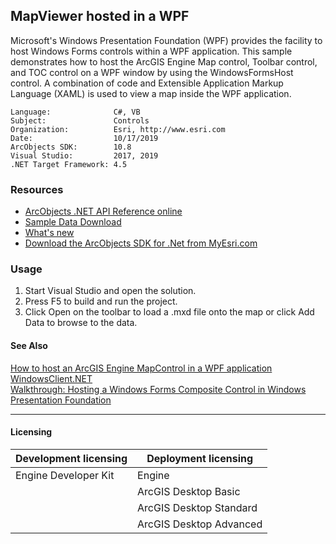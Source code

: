 ## MapViewer hosted in a WPF

Microsoft's Windows Presentation Foundation (WPF) provides the facility to host Windows Forms controls within a WPF application. This sample demonstrates how to host the ArcGIS Engine Map control, Toolbar control, and TOC control on a WPF window by using the WindowsFormsHost control. A combination of code and Extensible Application Markup Language (XAML) is used to view a map inside the WPF application.  


<!-- TODO: Fill this section below with metadata about this sample-->
```
Language:              C#, VB
Subject:               Controls
Organization:          Esri, http://www.esri.com
Date:                  10/17/2019
ArcObjects SDK:        10.8
Visual Studio:         2017, 2019
.NET Target Framework: 4.5
```

### Resources

* [ArcObjects .NET API Reference online](http://desktop.arcgis.com/en/arcobjects/latest/net/webframe.htm)  
* [Sample Data Download](../../releases)  
* [What's new](http://desktop.arcgis.com/en/arcobjects/latest/net/webframe.htm#91cabc68-2271-400a-8ff9-c7fb25108546.htm)  
* [Download the ArcObjects SDK for .Net from MyEsri.com](https://my.esri.com/)  

### Usage
1. Start Visual Studio and open the solution.  
1. Press F5 to build and run the project.  
1. Click Open on the toolbar to load a .mxd file onto the map or click Add Data to browse to the data.  







#### See Also  
[How to host an ArcGIS Engine MapControl in a WPF application](http://desktop.arcgis.com/search/?q=How%20to%20host%20an%20ArcGIS%20Engine%20MapControl%20in%20a%20WPF%20application&p=0&language=en&product=arcobjects-sdk-dotnet&version=&n=15&collection=help)  
[WindowsClient.NET](http://desktop.arcgis.com/search/?q=WindowsClient.NET&p=0&language=en&product=arcobjects-sdk-dotnet&version=&n=15&collection=help)  
[Walkthrough: Hosting a Windows Forms Composite Control in Windows Presentation Foundation](http://desktop.arcgis.com/search/?q=Walkthrough%3A%20Hosting%20a%20Windows%20Forms%20Composite%20Control%20in%20Windows%20Presentation%20Foundation&p=0&language=en&product=arcobjects-sdk-dotnet&version=&n=15&collection=help)  


---------------------------------

#### Licensing  
| Development licensing | Deployment licensing | 
| ------------- | ------------- | 
| Engine Developer Kit | Engine |  
|  | ArcGIS Desktop Basic |  
|  | ArcGIS Desktop Standard |  
|  | ArcGIS Desktop Advanced |  


